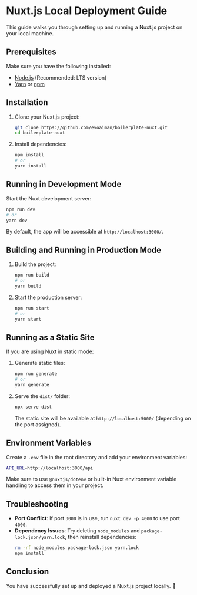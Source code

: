 # Nuxt.js Local Deployment Guide

This guide walks you through setting up and running a Nuxt.js project on your local machine.

## Prerequisites

Make sure you have the following installed:

- [Node.js](https://nodejs.org/) (Recommended: LTS version)
- [Yarn](https://yarnpkg.com/) or [npm](https://www.npmjs.com/)

## Installation

1. Clone your Nuxt.js project:
   ```sh
   git clone https://github.com/evoaiman/boilerplate-nuxt.git
   cd boilerplate-nuxt
   ```

2. Install dependencies:
   ```sh
   npm install
   # or
   yarn install
   ```

## Running in Development Mode

Start the Nuxt development server:
   ```sh
   npm run dev
   # or
   yarn dev
   ```

By default, the app will be accessible at `http://localhost:3000/`.

## Building and Running in Production Mode

1. Build the project:
   ```sh
   npm run build
   # or
   yarn build
   ```

2. Start the production server:
   ```sh
   npm run start
   # or
   yarn start
   ```

## Running as a Static Site

If you are using Nuxt in static mode:

1. Generate static files:
   ```sh
   npm run generate
   # or
   yarn generate
   ```

2. Serve the `dist/` folder:
   ```sh
   npx serve dist
   ```
   The static site will be available at `http://localhost:5000/` (depending on the port assigned).

## Environment Variables

Create a `.env` file in the root directory and add your environment variables:
   ```sh
   API_URL=http://localhost:3000/api
   ```

Make sure to use `@nuxtjs/dotenv` or built-in Nuxt environment variable handling to access them in your project.

## Troubleshooting

- **Port Conflict**: If port `3000` is in use, run `nuxt dev -p 4000` to use port `4000`.
- **Dependency Issues**: Try deleting `node_modules` and `package-lock.json/yarn.lock`, then reinstall dependencies:
  ```sh
  rm -rf node_modules package-lock.json yarn.lock
  npm install
  ```

## Conclusion

You have successfully set up and deployed a Nuxt.js project locally. 🚀
